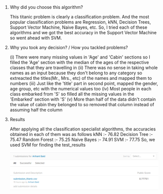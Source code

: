 1) Why did you choose this algorithm?

   This titanic problem is clearly a classification problem. And the most popular classification problems are Regression, kNN, Decision Trees, Support Vector Machine, Naive Bayes,    etc. So, I tried each of these algorithms and we got the best accuracy in the Support Vector Machine so went ahead with SVM.
   
2) Why you took any decision? / How you tackled problems?

   (i) There were many missing values in 'Age' and 'Cabin' sections so I filled the 'Age' section with the median of the ages of the respective classes that they are travelling in
  (ii) There was no sense in taking whole names as an input because they don't belong to any category so extreacted the titles(Mr., Mrs., etc) of the names and mapped them to             numbers
 (iii) Just like the 'title' part in second point, mapped the gender, age group, etc with the numerical values too
  (iv) Most people in each class embarked from 'S' so filled all the missing values in the 'Embarked' section with 'S'
   (v) More than half of the data didn't contain the value of cabin they belonged to so removed that column instead of assuming half the column
   

3) Results

   After applying all the classification specialist algorithms, the accuracies obtained in each of them was as follows
   kNN :- 76.82
   Decision Tree :- 75.47
   Random Forest :- 75.25
   Naive Bayes :- 74.91
   SVM :- 77.75
   So, we used SVM for finding the test_results
   
   ![Kaggle Submission](https://github.com/bob2510/STEPIN_MiniProject_ML/blob/ae044769dc45afd9be7f9762e8525aca0532bc34/SET0_Titanic/titanic.PNG)
   

